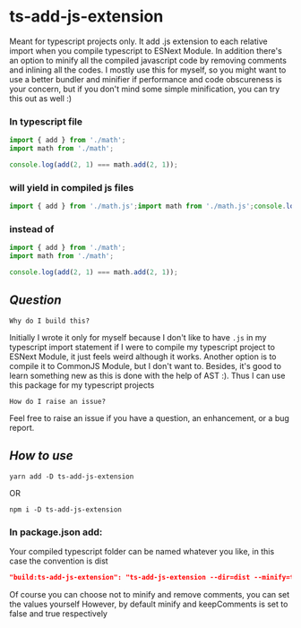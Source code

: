 # **ts-add-js-extension**

Meant for typescript projects only. It add .js extension to each relative import when you compile typescript to ESNext Module. In addition there's an option to minify all the compiled javascript code by removing comments and inlining all the codes. I mostly use this for myself, so you might want to use a better bundler and minifier if performance and code obscureness is your concern, but if you don't mind some simple minification, you can try this out as well :)

### In typescript file

```ts
import { add } from './math';
import math from './math';

console.log(add(2, 1) === math.add(2, 1));
```

### will yield in compiled js files

```js
import { add } from './math.js';import math from './math.js';console.log(add(2, 1) === math.add(2, 1));
```

### instead of

```ts
import { add } from './math';
import math from './math';

console.log(add(2, 1) === math.add(2, 1));
```

## **_Question_**

`Why do I build this?`

Initially I wrote it only for myself because I don't like to have `.js` in my typescript import statement if I were to compile my typescript project to ESNext Module, it just feels weird although it works. Another option is to compile it to CommonJS Module, but I don't want to. Besides, it's good to learn something new as this is done with the help of AST :). Thus I can use this package for my typescript projects

`How do I raise an issue?`

Feel free to raise an issue if you have a question, an enhancement, or a bug report.

## **_How to use_**

`yarn add -D ts-add-js-extension`

OR

`npm i -D ts-add-js-extension`

### In package.json add:

Your compiled typescript folder can be named whatever you like, in this case the convention is dist

```json
"build:ts-add-js-extension": "ts-add-js-extension --dir=dist --minify=true --keepComments=false"
```
Of course you can choose not to minify and remove comments, you can set the values yourself
However, by default minify and keepComments is set to false and true respectively
